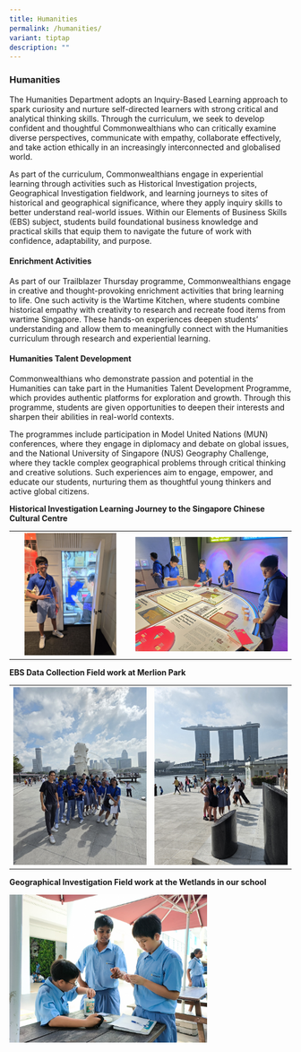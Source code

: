 ```yaml
---
title: Humanities
permalink: /humanities/
variant: tiptap
description: ""
---
```

<h3><strong>Humanities</strong></h3>
<p>The Humanities Department adopts an Inquiry-Based Learning approach to
spark curiosity and nurture self-directed learners with strong critical
and analytical thinking skills. Through the curriculum, we seek to develop
confident and thoughtful Commonwealthians who can critically examine diverse
perspectives, communicate with empathy, collaborate effectively, and take
action ethically in an increasingly interconnected and globalised world.</p>
<p></p>
<p>As part of the curriculum, Commonwealthians engage in experiential learning
through activities such as Historical Investigation projects, Geographical
Investigation fieldwork, and learning journeys to sites of historical and
geographical significance, where they apply inquiry skills to better understand
real-world issues. Within our Elements of Business Skills (EBS) subject,
students build foundational business knowledge and practical skills that
equip them to navigate the future of work with confidence, adaptability,
and purpose.</p>
<p></p>
<h4><strong>Enrichment Activities</strong></h4>
<p>As part of our Trailblazer Thursday programme, Commonwealthians engage
in creative and thought-provoking enrichment activities that bring learning
to life. One such activity is the Wartime Kitchen, where students combine
historical empathy with creativity to research and recreate food items
from wartime Singapore. These hands-on experiences deepen students’ understanding
and allow them to meaningfully connect with the Humanities curriculum through
research and experiential learning.</p>
<p></p>
<h4><strong>Humanities Talent Development</strong></h4>
<p>Commonwealthians who demonstrate passion and potential in the Humanities
can take part in the Humanities Talent Development Programme, which provides
authentic platforms for exploration and growth. Through this programme,
students are given opportunities to deepen their interests and sharpen
their abilities in real-world contexts.</p>
<p>The programmes include participation in Model United Nations (MUN) conferences,
where they engage in diplomacy and debate on global issues, and the National
University of Singapore (NUS) Geography Challenge, where they tackle complex
geographical problems through critical thinking and creative solutions.
Such experiences aim to engage, empower, and educate our students, nurturing
them as thoughtful young thinkers and active global citizens.</p>
<p><strong>Historical Investigation Learning Journey to the Singapore Chinese Cultural Centre</strong>
</p>
<p></p>
<table style="minWidth: 50px">
<colgroup>
<col>
<col>
</colgroup>
<tbody>
<tr>
<th rowspan="1" colspan="1">
<div class="isomer-image-wrapper">
<img style="width: 80%;" height="auto" width="100%" alt="" src="/images/Academic Programmes 2025/Historical_Investigation_Learning_Journey_at_the_Singapore_Chinese_Cultural_Centre__SCCC__2.jpg">
</div>
</th>
<th rowspan="1" colspan="1">
<div class="isomer-image-wrapper">
<img style="width: 100%;" height="auto" width="100%" alt="" src="/images/Academic Programmes 2025/Historical_Investigation_Learning_Journey_at_the_Singapore_Chinese_Cultural_Centre__SCCC_.jpg">
</div>
</th>
</tr>
</tbody>
</table>
<p></p>
<p><strong>EBS Data Collection Field work at Merlion Park</strong>
</p>
<p></p>
<table style="minWidth: 50px">
<colgroup>
<col>
<col>
</colgroup>
<tbody>
<tr>
<th rowspan="1" colspan="1">
<div class="isomer-image-wrapper">
<img style="width: 100%" height="auto" width="100%" alt="" src="/images/Academic Programmes 2025/EBS_Field_work_at_Merlion_Park_Group_Photo.jpg">
</div>
</th>
<th rowspan="1" colspan="1">
<div class="isomer-image-wrapper">
<img style="width: 100%" height="auto" width="100%" alt="" src="/images/Academic Programmes 2025/EBS_Field_Work_Interview_photographs.jpg">
</div>
</th>
</tr>
</tbody>
</table>
<p><strong>Geographical Investigation Field work at the Wetlands in our school</strong>
</p>
<p></p>
<div class="isomer-image-wrapper">
<img style="width: 70%;" height="auto" width="100%" alt="" src="/images/Academic Programmes 2025/Geographical_Investigation__GI__with_water_testing_kits.jpg">
</div>
<p></p>